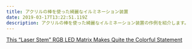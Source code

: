 ```yaml
---
title: アクリルの棒を使った綺麗なイルミネーション装置
date: 2019-03-17T13:22:51.119Z
description: アクリルの棒を使った綺麗なイルミネーション装置の作例を紹介します。
---
```

[This “Laser Stem” RGB LED Matrix Makes Quite the Colorful Statement](https://blog.hackster.io/this-laser-stem-rgb-led-matrix-makes-quite-the-colorful-statement-49e7143adde1)
